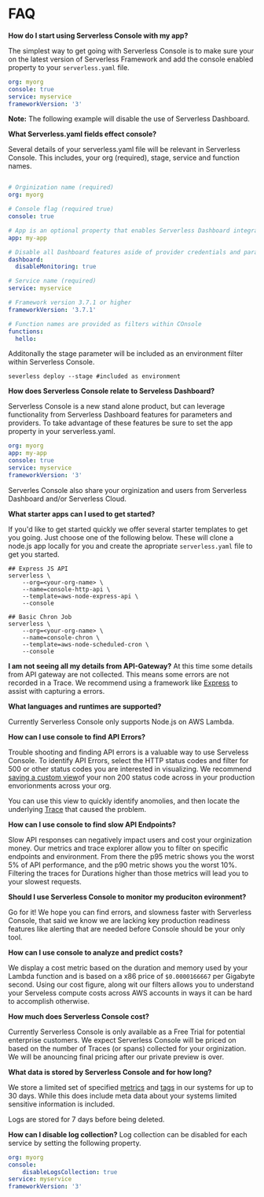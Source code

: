 <!--
title: FAQ
menuText: FAQ
description: Frequently Asked Questions about Serverless Console
menuOrder: 8
-->

# FAQ
**How do I start using Serverless Console with my app?**

The simplest way to get going with Serverless Console is to make sure your on
the latest version of Serverless Framework and add the console enabled property
to your `serverless.yaml` file.

```yaml
org: myorg
console: true
service: myservice
frameworkVersion: '3'
```

**Note:** The following example will disable the use of Serverless Dashboard. 

**What Serverless.yaml fields effect console?**

Several details of your serverless.yaml file will be relevant in Serverless
Console. This includes, your org (required), stage, service and function names.

```yaml

# Orginization name (required)
org: myorg

# Console flag (required true)
console: true

# App is an optional property that enables Serverless Dashboard integration, which can be used together with Serverless Console
app: my-app

# Disable all Dashboard features aside of provider credentials and parameters retrieval
dashboard:
  disableMonitoring: true

# Service name (required)
service: myservice

# Framework version 3.7.1 or higher
frameworkVersion: '3.7.1'

# Function names are provided as filters within COnsole	
functions:
  hello:

```

Additonally the stage parameter will be included as an environment filter within
Serverless Console.

```text
severless deploy --stage #included as environment
```

**How does Serverless Console relate to Serveless Dashboard?**

Serverless Console is a new stand alone product, but can leverage functionality
from Serverless Dashboard features for parameters and providers. To take
advantage of these features be sure to set the app property in your
serverless.yaml.

```yaml
org: myorg
app: my-app
console: true
service: myservice
frameworkVersion: '3'
```

Serverles Console also share your orginization and users from Serverless
Dashboard and/or Serverless Cloud. 

**What starter apps can I used to get started?**

If you'd like to get started quickly we offer several starter templates to get
you going. Just choose one of the following below. These will clone a node.js
app locally for you and create the apropriate `serverless.yaml` file to get you
started. 

```text
## Express JS API
serverless \
    --org=<your-org-name> \
    --name=console-http-api \
    --template=aws-node-express-api \
    --console
```

```text
## Basic Chron Job
serverless \
    --org=<your-org-name> \
    --name=console-chron \
    --template=aws-node-scheduled-cron \
    --console
```

**I am not seeing all my details from API-Gateway?**
At this time some details from API gateway are not collected. This means
some errors are not recorded in a Trace. We recommend using a framework
like [Express](../guide/esbuild.md) to assist with capturing a errors.

**What languages and runtimes are supported?**

Currently Serverless Console only supports Node.js on AWS Lambda.

**How can I use console to find API Errors?**

Trouble shooting and finding API errors is a valuable way to use Serveless
Console. To identify API Errors, select the HTTP status codes and filter for
500 or other status codes you are interested in visualizing. We recommend 
[saving a custom view](using/metrics.md)of your non 200 status code across 
in your production envorionments across your org. 

You can use this view to quickly identify anomolies, and then locate the
underlying [Trace](using/traces.md) that caused the problem.

**How can I use console to find slow API Endpoints?**

Slow API responses can negatively impact users and cost your orginization money.
Our metrics and trace explorer allow you to filter on specific endpoints and
environment. From there the p95 metric shows you the worst 5% of API
performance, and the p90 metric shows you the worst 10%. Filtering the traces
for Durations higher than those metrics will lead you to your slowest requests. 


**Should I use Serverless Console to monitor my produciton evironment?**

Go for it! We hope you can find errors, and slowness faster with Serverless
Console, that said we know we are lacking key production readiness features
like alerting that are needed before Console should be your only tool. 


**How can I use console to analyze and predict costs?**

We display a cost metric based on the duration and memory used by your Lambda 
function and is based on a x86 price of `$0.0000166667` per Gigabyte second.
Using our cost figure, along wit our filters allows you to understand your
Serveless compute costs across AWS accounts in ways it can be hard to accomplish
otherwise. 

**How much does Serverless Console cost?**

Currently Serverless Console is only available as a Free Trial for potential
enterprise customers. We expect Serverless Console will be priced on based on
the number of Traces (or spans) collected for your orginization. We will be
anouncing final pricing after our private preview is over. 

**What data is stored by Serverless Console and for how long?**

We store a limited set of specified [metrics](concepts/metrics.md) and [tags](/concepts/tags.md)
in our systems for up to 30 days. While this does include meta data about your
systems limited sensitive information is included.

Logs are stored for 7 days before being deleted. 

**How can I disable log collection?** 
Log collection can be disabled for each service by setting
the following property.

```yaml
org: myorg
console: 
    disableLogsCollection: true
service: myservice
frameworkVersion: '3'
```
